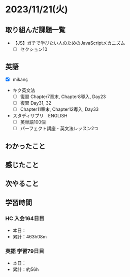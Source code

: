 # 2023/11/21(火)

## 取り組んだ課題一覧

- 【JS】ガチで学びたい人のためのJavaScriptメカニズム
  - [ ] セクション10

## 英語

- [x] mikanç

- キク英文法
  - [ ] 復習 Chapter7章末, Chapter8導入, Day23
  - [ ] 復習 Day31, 32
  - [ ] Chapter11章末, Chapter12導入, Day33

- スタディサプリ　ENGLISH
  - [ ] 英単語100個
  - [ ] パーフェクト講座・英文法レッスン2つ

## わかったこと

## 感じたこと

## 次やること

## 学習時間

### HC 入会164日目

- 本日：
- 累計：463h08m

### 英語 学習79日目

- 本日：
- 累計：約56h

